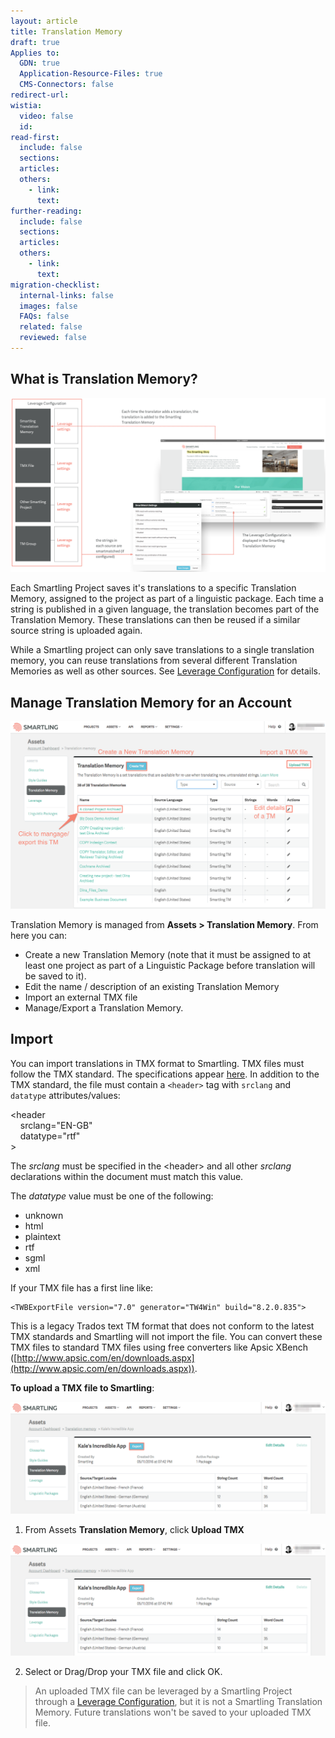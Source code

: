 ```yaml
---
layout: article
title: Translation Memory
draft: true
Applies to:
  GDN: true
  Application-Resource-Files: true
  CMS-Connectors: false
redirect-url:
wistia:
  video: false
  id:
read-first:
  include: false
  sections:
  articles:
  others:
    - link:
      text:
further-reading:
  include: false
  sections:
  articles:
  others:
    - link:
      text:
migration-checklist:
  internal-links: false
  images: false
  FAQs: false
  related: false
  reviewed: false
---
```



## What is Translation Memory?

![](/uploads/versions/tm_diagram---x----1741-963x---.png)

Each Smartling Project saves it's translations to a specific Translation Memory, assigned to the project as part of a linguistic package. Each time a string is published in a given language, the translation becomes part of the Translation Memory. These translations can then be reused if a similar source string is uploaded again.

While a Smartling project can only save translations to a single translation memory, you can reuse translations from several different Translation Memories as well as other sources. See&nbsp;[Leverage Configuration](/hc/en-us/articles/218671488-Leverage-Configuration) for details.

## Manage Translation Memory for an Account

![](/uploads/versions/tm2---x----1242-739x---.png)

Translation Memory is managed from **Assets &gt; Translation Memory**. From here you can:

* Create a new Translation Memory (note that it must be assigned to at least one project as part of a Linguistic Package before translation will be saved to it).
* Edit the name / description of an existing Translation Memory
* Import an external TMX file
* Manage/Export a Translation Memory.


## Import

You can import translations in TMX format to Smartling. TMX files must follow the TMX standard. The specifications appear [here](https://www.gala-global.org/tmx-14b). In addition to the TMX standard, the file must contain a `<header>` tag with `srclang` and `datatype` attributes/values:

&lt;header
<br>&nbsp; &nbsp; srclang="EN-GB"
<br>&nbsp; &nbsp; datatype="rtf"
<br>&gt;

The *srclang* must be specified in the &lt;header&gt; and all other *srclang* declarations within the document must match this value.

The *datatype* value must be one of the following:

* unknown
* html
* plaintext
* rtf
* sgml
* xml


If your TMX file has a first line like:

~~~
<TWBExportFile version="7.0" generator="TW4Win" build="8.2.0.835">
~~~

This is a legacy Trados text TM format that does not conform to the latest TMX standards and Smartling will not import the file. You can convert these TMX files to standard TMX files using free converters like Apsic XBench ([http://www.apsic.com/en/downloads.aspx](http://www.apsic.com/en/downloads.aspx)).

**To upload a TMX file to Smartling**:

![](/uploads/versions/tm4---x----1255-447x---.png)

1. From Assets **Translation Memory**, click **Upload TMX**

![](/uploads/versions/tm4---x----1255-447x---.png)

2. Select or Drag/Drop your TMX file and click OK.


> An uploaded TMX file can be leveraged by a Smartling Project through a [Leverage Configuration](/hc/en-us/articles/218671488), but it is not a Smartling Translation Memory. Future translations won't be saved to your uploaded TMX file.
